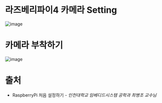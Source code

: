 # 라즈베리파이4 카메라 Setting
![image](https://user-images.githubusercontent.com/87261213/162556132-4ed760b6-db7d-4ce4-938f-19b3df6c5ec2.png)
# 카메라 부착하기
![image](https://user-images.githubusercontent.com/87261213/162556149-cd8a0f46-6fbe-49ec-abfa-a6bde8d40902.png)
# 출처
* RaspberryPi 처음 설정하기 - *인천대학교 임베디드시스템 공학과 최병조 교수님*
